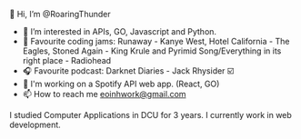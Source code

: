👋 Hi, I’m @RoaringThunder
- 👀 I’m interested in APIs, GO, Javascript and Python.
- 🎵 Favourite coding jams: Runaway - Kanye West, Hotel California - The Eagles, Stoned Again - King Krule and Pyrimid Song/Everything in its right place - Radiohead
- 🎧 Favourite podcast: Darknet Diaries - Jack Rhysider ☑️
- 🧠 I'm working on a Spotify API web app. (React, GO)
- 📫 How to reach me eoinhwork@gmail.com

I studied Computer Applications in DCU for 3 years. I currently work in web development.
